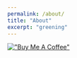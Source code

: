 ```yaml
---
permalink: /about/
title: "About"
excerpt: "greening"
---
```


[!["Buy Me A Coffee"](https://www.buymeacoffee.com/assets/img/custom_images/orange_img.png)](https://www.buymeacoffee.com/chrisgreening)
